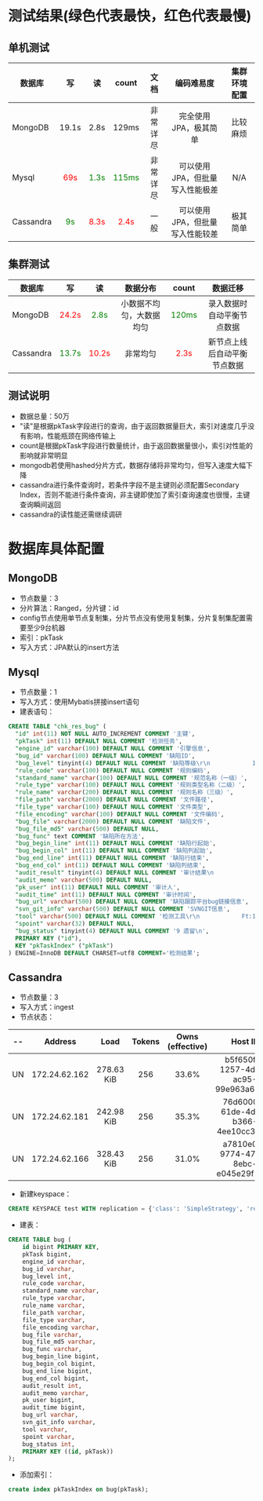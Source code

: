 # 测试结果(绿色代表最快，红色代表最慢)
## 单机测试

| 数据库    |   写  |  读  |  count  | 文档 | 编码难易度 | 集群环境配置 |
| --------    | :-----:  | :----:   |:----:   | :----:   |:----:   |:----:|
|  MongoDB    | 19.1s     |   2.8s | 129ms | 非常详尽 | 完全使用JPA，极其简单| 比较麻烦 |
|   Mysql     |<font color=red>69s</font>     |   <font color=green>1.3s</font>  |  <font color=green>115ms</font> | 非常详尽 | 可以使用JPA，但批量写入性能极差| N/A|
|  Cassandra  |<font color=green>9s</font>    |  <font color=red>8.3s</font>      | <font color=red>2.4s</font> | 一般 | 可以使用JPA，但批量写入性能较差| 极其简单|
## 集群测试
| 数据库    |   写  |  读  | 数据分布                             |count| 数据迁移 |
| --------    | :-----:  | :----: |:-----:                      | :-----:|:-----:|
|  MongoDB    |  <font color=red>24.2s</font>     |   <font color=green>2.8s</font> |  小数据不均匀，大数据均匀   |<font color=green>120ms</font>| 录入数据时自动平衡节点数据|
|  Cassandra  |  <font color=green>13.7s</font>   |  <font color=red>10.2s</font> | 非常均匀                    |<font color=red>2.3s</font>| 新节点上线后自动平衡节点数据|
## 测试说明
* 数据总量：50万
* "读"是根据pkTask字段进行的查询，由于返回数据量巨大，索引对速度几乎没有影响，性能瓶颈在网络传输上
* count是根据pkTask字段进行数量统计，由于返回数据量很小，索引对性能的影响就非常明显
* mongodb若使用hashed分片方式，数据存储将非常均匀，但写入速度大幅下降
* cassandra进行条件查询时，若条件字段不是主键则必须配置Secondary Index，否则不能进行条件查询，非主键即使加了索引查询速度也很慢，主键查询瞬间返回
* cassandra的读性能还需继续调研
# 数据库具体配置
## MongoDB
* 节点数量：3
* 分片算法：Ranged，分片键：id
* config节点使用单节点复制集，分片节点没有使用复制集，分片复制集配置需要至少9台机器
* 索引：pkTask
* 写入方式：JPA默认的insert方法

## Mysql
* 节点数量：1
* 写入方式：使用Mybatis拼接insert语句
* 建表语句：
```sql
CREATE TABLE "chk_res_bug" (
  "id" int(11) NOT NULL AUTO_INCREMENT COMMENT '主键',
  "pkTask" int(11) DEFAULT NULL COMMENT '检测任务',
  "engine_id" varchar(100) DEFAULT NULL COMMENT '引擎信息',
  "bug_id" varchar(100) DEFAULT NULL COMMENT '缺陷ID',
  "bug_level" tinyint(4) DEFAULT NULL COMMENT '缺陷等级\r\n            1 低\r\n            3 中\r\n            5 高',
  "rule_code" varchar(100) DEFAULT NULL COMMENT '规则编码',
  "standard_name" varchar(100) DEFAULT NULL COMMENT '规范名称（一级）',
  "rule_type" varchar(100) DEFAULT NULL COMMENT '规则类型名称（二级）',
  "rule_name" varchar(200) DEFAULT NULL COMMENT '规则名称（三级）',
  "file_path" varchar(2000) DEFAULT NULL COMMENT '文件路径',
  "file_type" varchar(100) DEFAULT NULL COMMENT '文件类型',
  "file_encoding" varchar(100) DEFAULT NULL COMMENT '文件编码',
  "bug_file" varchar(2000) DEFAULT NULL COMMENT '缺陷文件',
  "bug_file_md5" varchar(500) DEFAULT NULL,
  "bug_func" text COMMENT '缺陷所在方法',
  "bug_begin_line" int(11) DEFAULT NULL COMMENT '缺陷行起始',
  "bug_begin_col" int(11) DEFAULT NULL COMMENT '缺陷列起始',
  "bug_end_line" int(11) DEFAULT NULL COMMENT '缺陷行结束',
  "bug_end_col" int(11) DEFAULT NULL COMMENT '缺陷列结束',
  "audit_result" tinyint(4) DEFAULT NULL COMMENT '审计结果\n            0 未审计\n            1 低\n            3 中\n            5 高\n            6 不是问题\n            7 确认\n            8 忽略',
  "audit_memo" varchar(500) DEFAULT NULL,
  "pk_user" int(11) DEFAULT NULL COMMENT '审计人',
  "audit_time" int(11) DEFAULT NULL COMMENT '审计时间',
  "bug_url" varchar(500) DEFAULT NULL COMMENT '缺陷跟踪平台bug链接信息',
  "svn_git_info" varchar(500) DEFAULT NULL COMMENT 'SVNGIT信息',
  "tool" varchar(500) DEFAULT NULL COMMENT '检测工具\r\n            Ft:1,Sky:1,Cx:1\r\n            ',
  "spoint" varchar(32) DEFAULT NULL,
  "bug_status" tinyint(4) DEFAULT NULL COMMENT '9 遗留\n',
  PRIMARY KEY ("id"),
  KEY "pkTaskIndex" ("pkTask")
) ENGINE=InnoDB DEFAULT CHARSET=utf8 COMMENT='检测结果';

```

## Cassandra
* 节点数量：3
* 写入方式：ingest
* 节点状态：

|--|Address|        Load   |    Tokens |      Owns (effective) | Host ID                            |  Rack|
|--|-------|:----:|:----:|:----:|:----:|:----:|
|UN  |172.24.62.162  |278.63 KiB |  256|          33.6%|             b5f650fa-1257-4d30-ac95-99e963a65156|  rack1|
|UN  |172.24.62.181  |242.98 KiB  |  256|          35.3%|             76d6000a-61de-4daa-b366-4ee10cc3674f|  rack1|
|UN  |172.24.62.166  | 328.43 KiB|  256 |         31.0%|             a7810e04-9774-47e0-8ebc-e045e29f29c7|  rack1|
* 新建keyspace：
```sql
CREATE KEYSPACE test WITH replication = {'class': 'SimpleStrategy', 'replication_factor' : 1};
```
* 建表：
```sql
CREATE TABLE bug (
    id bigint PRIMARY KEY,
    pkTask bigint,
    engine_id varchar,
    bug_id varchar,
    bug_level int,
    rule_code varchar,
    standard_name varchar,
    rule_type varchar,
    rule_name varchar,
    file_path varchar,
    file_type varchar,
    file_encoding varchar,
    bug_file varchar,
    bug_file_md5 varchar,
    bug_func varchar,
    bug_begin_line bigint,
    bug_begin_col bigint,
    bug_end_line bigint,
    bug_end_col bigint,
    audit_result int,
    audit_memo varchar,
    pk_user bigint,
    audit_time bigint,
    bug_url varchar,
    svn_git_info varchar,
    tool varchar,
    spoint varchar,
    bug_status int,
    PRIMARY KEY ((id, pkTask))
);
```
* 添加索引：
```sql
create index pkTaskIndex on bug(pkTask);
```